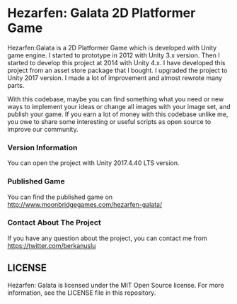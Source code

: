 # Hezarfen: Galata 2D Platformer Game

Hezarfen:Galata is a 2D Platformer Game which is developed with Unity game engine. I started to prototype in 2012 with Unity 3.x version. Then I started to develop this project at 2014 with Unity 4.x. I have developed this project from an asset store package that I bought. I upgraded the project to Unity 2017 version. I made a lot of improvement and almost rewrote many parts.

With this codebase, maybe you can find something what you need or new ways to implement your ideas or change all images with your image set, and publish your game. If you earn a lot of money with this codebase unlike me, you owe to share some interesting or useful scripts as open source to improve our community.

### Version Information
You can open the project with Unity 2017.4.40 LTS version.

### Published Game
You can find the published game on http://www.moonbridgegames.com/hezarfen-galata/

### Contact About The Project
If you have any question about the project, you can contact me from https://twitter.com/berkanuslu

## LICENSE
Hezarfen: Galata is licensed under the MIT Open Source license. For more information, see the LICENSE file in this repository.